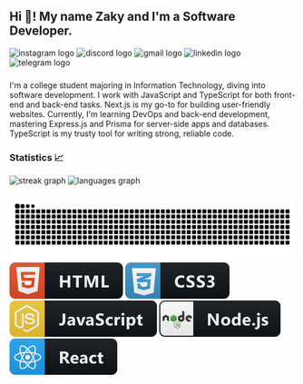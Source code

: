 <h2 align="left">Hi 👋! My name Zaky and I'm a Software Developer.</h2>
<div align="left">
  <img src="https://img.shields.io/static/v1?message=Instagram&logo=instagram&label=&color=E4405F&logoColor=white&labelColor=&style=for-the-badge" height="30" alt="instagram logo"  />
  <img src="https://img.shields.io/static/v1?message=Discord&logo=discord&label=&color=7289DA&logoColor=white&labelColor=&style=for-the-badge" height="30" alt="discord logo"  />
  <img src="https://img.shields.io/static/v1?message=Gmail&logo=gmail&label=&color=D14836&logoColor=white&labelColor=&style=for-the-badge" height="30" alt="gmail logo"  />
  <img src="https://img.shields.io/static/v1?message=LinkedIn&logo=linkedin&label=&color=0077B5&logoColor=white&labelColor=&style=for-the-badge" height="30" alt="linkedin logo"  />
  <img src="https://img.shields.io/static/v1?message=Telegram&logo=telegram&label=&color=2CA5E0&logoColor=white&labelColor=&style=for-the-badge" height="30" alt="telegram logo"  />
</div>

###

<p>I'm a college student majoring in Information Technology, diving into software development. I work with JavaScript and TypeScript for both front-end and back-end tasks. Next.js is my go-to for building user-friendly websites. Currently, I'm learning DevOps and back-end development, mastering Express.js and Prisma for server-side apps and databases. TypeScript is my trusty tool for writing strong, reliable code.</p>

###

### Statistics 📈

<div align="left">
  <img src="https://streak-stats.demolab.com?user=azzaky9&locale=en&mode=weekly&theme=swift&hide_border=false&border_radius=5" height="150" alt="streak graph"  />
  <img src="https://github-readme-stats.vercel.app/api/top-langs?username=azzaky9&locale=en&hide_title=false&layout=compact&card_width=320&langs_count=4&theme=swift&hide_border=false" height="150" alt="languages graph"  />
</div>

###

<img src="https://raw.githubusercontent.com/azzaky9/azzaky9/output/snake.svg" alt="Snake animation" />

<div align="left">
    <img src="https://github.com/MikeCodesDotNET/ColoredBadges/blob/master/svg/dev/languages/html.svg" />
    <img src="https://github.com/MikeCodesDotNET/ColoredBadges/blob/master/svg/dev/languages/css3.svg" />
    <img src="https://github.com/MikeCodesDotNET/ColoredBadges/blob/master/svg/dev/languages/js.svg" alt="js">
    <img src="https://github.com/MikeCodesDotNET/ColoredBadges/blob/master/svg/dev/frameworks/nodejs.svg" alt="nodejs">
    <img src="https://github.com/MikeCodesDotNET/ColoredBadges/blob/master/svg/dev/frameworks/react.svg" alt="react">
</div>

###


